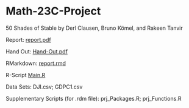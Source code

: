 # Math-23C-Project
50 Shades of Stable by Derl Clausen, Bruno Kömel, and Rakeen Tanvir

Report:
[report.pdf](http://github.com/brunokomel/Math-23C-Project/blob/Fin/Report.pdf)

Hand Out:
[Hand-Out.pdf](http://github.com/brunokomel/Math-23C-Project/blob/Fin/Hand-Out.pdf)

RMarkdown:
[report.rmd](https://github.com/brunokomel/Math-23C-Project/blob/Fin/Report.Rmd)

R-Script
[Main.R](http://github.com/brunokomel/Math-23C-Project/blob/Fin/Main.R)

Data Sets:
DJI.csv;
GDPC1.csv

Supplementary Scripts (for .rdm file):
prj_Packages.R; prj_Functions.R

